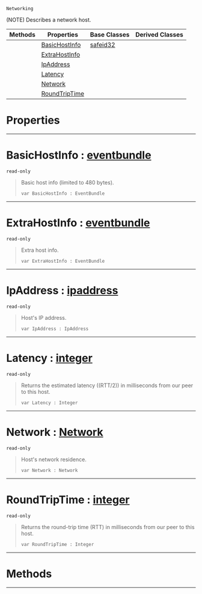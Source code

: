  `Networking`

(NOTE) Describes a network host.

|Methods|Properties|Base Classes|Derived Classes|
|---|---|---|---|
| |[ BasicHostInfo](https://github.com/ZilchEngine/ZilchDocs/blob/master/code_reference/class_reference/nethost.md#basichostinfo-zilch-engin)|[safeid32](https://github.com/ZilchEngine/ZilchDocs/blob/master/code_reference/class_reference/safeid32.md)| |
| |[ ExtraHostInfo](https://github.com/ZilchEngine/ZilchDocs/blob/master/code_reference/class_reference/nethost.md#extrahostinfo-zilch-engin)| | |
| |[ IpAddress](https://github.com/ZilchEngine/ZilchDocs/blob/master/code_reference/class_reference/nethost.md#ipaddress-zilch-engine-do)| | |
| |[ Latency](https://github.com/ZilchEngine/ZilchDocs/blob/master/code_reference/class_reference/nethost.md#latency-zilch-engine-docu)| | |
| |[ Network](https://github.com/ZilchEngine/ZilchDocs/blob/master/code_reference/class_reference/nethost.md#network-zilch-engine-docu)| | |
| |[ RoundTripTime](https://github.com/ZilchEngine/ZilchDocs/blob/master/code_reference/class_reference/nethost.md#roundtriptime-zilch-engin)| | |


 #  Properties


---  
 #  BasicHostInfo : [eventbundle](https://github.com/ZilchEngine/ZilchDocs/blob/master/code_reference/class_reference/eventbundle.md)

 `read-only`

> Basic host info (limited to 480 bytes).
> ``` lang=cpp, name=Nada
> var BasicHostInfo : EventBundle


---  
 #  ExtraHostInfo : [eventbundle](https://github.com/ZilchEngine/ZilchDocs/blob/master/code_reference/class_reference/eventbundle.md)

 `read-only`

> Extra host info.
> ``` lang=cpp, name=Nada
> var ExtraHostInfo : EventBundle


---  
 #  IpAddress : [ipaddress](https://github.com/ZilchEngine/ZilchDocs/blob/master/code_reference/class_reference/ipaddress.md)

 `read-only`

> Host's IP address.
> ``` lang=cpp, name=Nada
> var IpAddress : IpAddress


---  
 #  Latency : [integer](https://github.com/ZilchEngine/ZilchDocs/blob/master/code_reference/nada_base_types/integer.md)

 `read-only`

> Returns the estimated latency ((RTT/2)) in milliseconds from our peer to this host.
> ``` lang=cpp, name=Nada
> var Latency : Integer


---  
 #  Network : [Network](https://github.com/ZilchEngine/ZilchDocs/blob/master/code_reference/enum_reference.md#network)

 `read-only`

> Host's network residence.
> ``` lang=cpp, name=Nada
> var Network : Network


---  
 #  RoundTripTime : [integer](https://github.com/ZilchEngine/ZilchDocs/blob/master/code_reference/nada_base_types/integer.md)

 `read-only`

> Returns the round-trip time (RTT) in milliseconds from our peer to this host.
> ``` lang=cpp, name=Nada
> var RoundTripTime : Integer


---  
 #  Methods


---  
 

 
